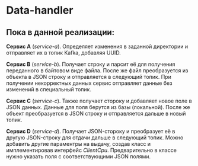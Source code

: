# Data-handler

## Пока в данной реализации:

**Сервис А** (*service-a*). Определяет изменения в заданной директории и отправляет их в топик Kafka, 
добавляя UUID.

**Сервис B** (*service-b*). Получает строку и парсит её для получения переданного в байтовом виде файла. 
После же файл преобразуется из объекта в JSON строку и отправляется в следующий топик. 
При получении некорректных данных сервис отправляет данные без изменений в специальный топик.

**Сервис C** (*service-c*). Также получает стороку и добавляет новое поле в JSON данных. 
Данные для поля берутся из базы (локальной). После же объект преобразуется в JSON строку и отправляется
дальше в новый топик.

**Сервис D** (*service-d*). Получает JSON-стороку и преобразует её в другую JSON-строку для отдачи дальше в следующий топик.
Можно добавить другие параментры на выдачу, создав класс и имплементировав интерфейс *ClientCpu*. Предварительно в классе нужно указать поля с соответствующими JSON полями.
